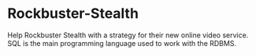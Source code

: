 # Rockbuster-Stealth
Help Rockbuster Stealth with a strategy for their new online video service. SQL is the main programming language used to work with the RDBMS.
